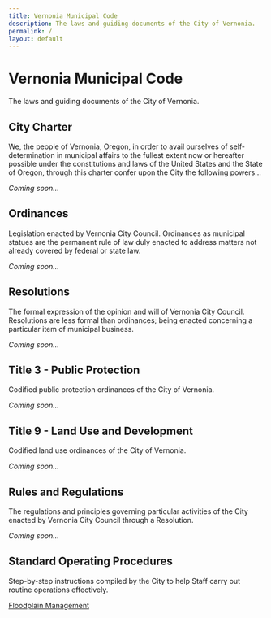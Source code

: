 ```yaml
---
title: Vernonia Municipal Code
description: The laws and guiding documents of the City of Vernonia.
permalink: /
layout: default
---
```


# Vernonia Municipal Code

The laws and guiding documents of the City of Vernonia.

## City Charter

We, the people of Vernonia, Oregon, in order to avail ourselves of self-determination in municipal affairs to the fullest extent now or hereafter possible under the constitutions and laws of the United States and the State of Oregon, through this charter confer upon the City the following powers...

_Coming soon..._

## Ordinances

Legislation enacted by Vernonia City Council. Ordinances as municipal statues are the permanent rule of law duly enacted to address matters not already covered by federal or state law.

_Coming soon..._

## Resolutions

The formal expression of the opinion and will of Vernonia City Council. Resolutions are less formal than ordinances; being enacted concerning a particular item of municipal business.

_Coming soon..._

## Title 3 - Public Protection

Codified public protection ordinances of the City of Vernonia.

_Coming soon..._

## Title 9 - Land Use and Development

Codified land use ordinances of the City of Vernonia.

_Coming soon..._

## Rules and Regulations

The regulations and principles governing particular activities of the City enacted by Vernonia City Council through a Resolution.

_Coming soon..._

## Standard Operating Procedures

Step-by-step instructions compiled by the City to help Staff carry out routine operations effectively.

[Floodplain Management](/standard-operating-procedures/floodplain-development/)
